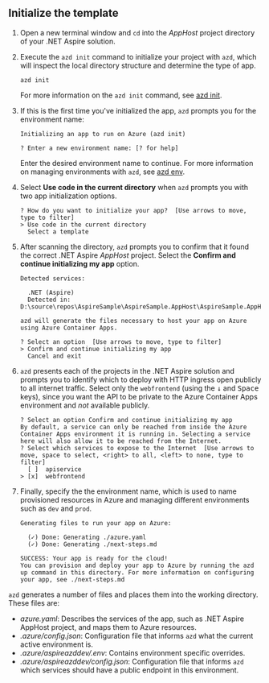 ## Initialize the template

1. Open a new terminal window and `cd` into the  _AppHost_ project directory of your .NET Aspire solution.

1. Execute the `azd init` command to initialize your project with `azd`, which will inspect the local directory structure and determine the type of app.

    ```azdeveloper
    azd init
    ```

    For more information on the `azd init` command, see [azd init](/azure/developer/azure-developer-cli/reference#azd-init).

1. If this is the first time you've initialized the app, `azd` prompts you for the environment name:

    ```azdeveloper
    Initializing an app to run on Azure (azd init)

    ? Enter a new environment name: [? for help]
    ```

    Enter the desired environment name to continue. For more information on managing environments with `azd`, see [azd env](/azure/developer/azure-developer-cli/reference#azd-env).

1. Select **Use code in the current directory** when `azd` prompts you with two app initialization options.

    ```Output
    ? How do you want to initialize your app?  [Use arrows to move, type to filter]
    > Use code in the current directory
      Select a template
    ```

1. After scanning the directory, `azd` prompts you to confirm that it found the correct .NET Aspire _AppHost_ project. Select the **Confirm and continue initializing my app** option.

    ```Output
    Detected services:
    
      .NET (Aspire)
      Detected in: D:\source\repos\AspireSample\AspireSample.AppHost\AspireSample.AppHost.csproj
    
    azd will generate the files necessary to host your app on Azure using Azure Container Apps.
    
    ? Select an option  [Use arrows to move, type to filter]
    > Confirm and continue initializing my app
      Cancel and exit
    ```

1. `azd` presents each of the projects in the .NET Aspire solution and prompts you to identify which to deploy with HTTP ingress open publicly to all internet traffic. Select only the `webfrontend` (using the <kbd>↓</kbd> and <kbd>Space</kbd> keys), since you want the API to be private to the Azure Container Apps environment and *not* available publicly.

    ```Output
    ? Select an option Confirm and continue initializing my app
    By default, a service can only be reached from inside the Azure Container Apps environment it is running in. Selecting a service here will also allow it to be reached from the Internet.
    ? Select which services to expose to the Internet  [Use arrows to move, space to select, <right> to all, <left> to none, type to filter]
      [ ]  apiservice
    > [x]  webfrontend
    ```

1. Finally, specify the the environment name, which is used to name provisioned resources in Azure and managing different environments such as `dev` and `prod`.

    ```Output
    Generating files to run your app on Azure:
    
      (✓) Done: Generating ./azure.yaml
      (✓) Done: Generating ./next-steps.md
    
    SUCCESS: Your app is ready for the cloud!
    You can provision and deploy your app to Azure by running the azd up command in this directory. For more information on configuring your app, see ./next-steps.md
    ```

`azd` generates a number of files and places them into the working directory. These files are:

- _azure.yaml_: Describes the services of the app, such as .NET Aspire AppHost project, and maps them to Azure resources.
- _.azure/config.json_: Configuration file that informs `azd` what the current active environment is.
- _.azure/aspireazddev/.env_: Contains environment specific overrides.
- _.azure/aspireazddev/config.json_: Configuration file that informs `azd` which services should have a public endpoint in this environment.
